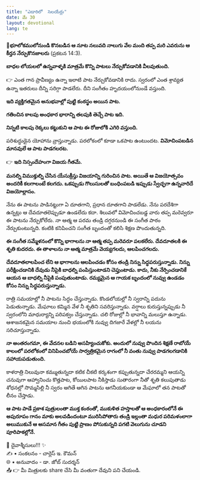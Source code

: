 ```yaml
---
title: "ఎడారిలో  సెలయేర్లు"
date: మే 30
layout: devotional
lang: te
---
```


**📖భూలోకములోనుండి కొనబడిన ఆ నూట నలువది నాలుగు వేల మంది తప్ప మరి ఎవరును ఆ కీర్తన నేర్చుకొనజాలరు**
(ప్రకటన 14:3).

**బాధల లోయలలో ఉన్నవాళ్ళకి మాత్రమే కొన్ని పాటలు నేర్చుకోవడానికి వీలవుతుంది.**

👉 ఎంత గాన ప్రావీణ్యం ఉన్నా ఇలాటి పాట నేర్చుకోవడానికి రాదు. స్వరంలో ఎంత శ్రావ్యత ఉన్నా ఇతరులు దీన్ని సరిగ్గా పాడలేరు. దీని సంగీతం హృదయంలోనుండే వస్తుంది. 

**ఇది వ్యక్తిగతమైన అనుభవాల్లో పుట్టి కంఠస్థం అయిన పాట.**

 **గతించిన కాలపు అంధకార భారాన్ని తలపుకి తెచ్చే పాట ఇది.**

 **నిన్నటి కాలపు రెక్కలు కట్టుకుని ఆ పాట ఈ రోజులోకి ఎగిరి వస్తుంది.**

పరిశుద్ధుడైన యోహాను వ్రాస్తున్నాడు. పరలోకంలో కూడా ఒకపాట ఉంటుందట. **విమోచింపబడిన మానవులే ఆ పాట పాడగలరట.**

👉 **ఇది నిస్సందేహంగా విజయ గీతమే.**

 **మనల్ని విముక్తుల్ని చేసిన యేసుక్రీస్తు విజయాన్ని గురించిన పాట. అయితే ఆ విజయోత్సవం అందరికీ కలగాలంటే కలగదు. ఒకప్పుడు గొలుసులతో బంధింపబడి ఇప్పుడు స్వేచ్ఛగా ఉన్నవారిదే విజయోల్లాసం.**

నేను ఈ పాటను పాడినట్టుగా ఏ దూతగాని, ప్రధాన దూతగాని పాడలేడు. నేను పరదేశిగా ఉన్నట్లు ఆ దేవదూతలెప్పుడూ ఉండలేదు కదా. శిలువలో విమోచించబడ్డ వారు తప్ప మరెవ్వరూ ఈ పాటను నేర్చుకోలేరు. నా ఆత్మ ఆ పరమ తండ్రి దగ్గరనుండి ఈ సంగీత పాఠం నేర్చుకుంటున్నది. కంటికి కనిపించని సంగీత బృందంతో కలిసి శిక్షణ పొందుతున్నది. 

**ఈ సంగీత సమ్మేళనంలో కొన్ని భాగాలను నా ఆత్మ తప్ప మరెవరూ పలకలేరు. దేవదూతలకి ఈ శృతి కుదరదు. ఈ తాళాలను నా ఆత్మ మాత్రమే వెయ్యగలదు, ఆలపించగలదు.**

**దేవదూతలాలపించ లేని ఆ భాగాలను ఆలపించడం కోసం తండ్రి నిన్ను సిద్ధపరుస్తున్నాడు. నిన్ను పరీక్షించడానికి దేవుడు నీపైకి బాధల్ని పంపిస్తుంటాడని చెప్తుంటాడు. కాదు, నీకు నేర్పించడానికే ఆయన ఆ బాధల్ని నీపైకి పంపుతుంటాడు. రమ్యమైన ఆ గాయక బృందంలో నువ్వు ఉండడం కోసం నిన్ను సిద్ధపరుస్తున్నాడు.**

రాత్రి సమయాల్లో నీ పాటను సిద్ధం చేస్తున్నాడు. కొండలోయల్లో నీ స్వరాన్ని పదును పెడుతున్నాడు. మేఘాలు కమ్మిన వేళ నీ శృతిని సవరిస్తున్నాడు. వర్షాలు కురుస్తున్నప్పుడు నీ స్వరంలోని మాధుర్యాన్ని పరిపక్వం చేస్తున్నాడు. చలి రోజుల్లో నీ భావాన్ని మలుస్తూ ఉన్నాడు. ఆశాజనకమైన సమయాల నుంచి భయంలోకి నువ్వు దిగజారే వేళల్లో నీ లయను సరిచూస్తున్నాడు.

**నా అంతరంగమా, ఈ వేదనల బడిని అసహ్యించుకోకు. అందులో నువ్వు పొందిన శిక్షణే రాబోయే కాలంలో పరలోకంలో వినిపించబోయే సార్వత్రికమైన రాగంలో నీ వంతు నువ్వు పాడగలగడానికి సహాయపడుతుంది.**

కాళరాత్రి నిలువునా కమ్ముతున్నదా కటిక చీకటి కర్కశంగా కప్పుతున్నదా చేరరమ్మని ఆయన్ని చనువుగా ఆహ్వానించు కొత్తపాట, కోయిలపాట నీకిస్తాడు సుతారంగా నీతో శృతి కలుపుతాడు శోధనల్లో సొమ్మసిల్లి నీ స్వరం ఆగితే ఆగిన పాటను ఆగనీయకుండా ఆ మేఘాలో తన పాటతో లీనం చేస్తాడు.

**ఆ పాట పాడే ప్రకాశ పుత్రులంతా ముక్త కంఠంతో, ముకుళిత హస్తాలతో ఆ అంధకారంలోనే ఈ అపురూపం గానం మాకు అలవడిందంటూ మురిసిపోతారు తండ్రి ఇల్లంతా మధుర పరిమళంలాగా అలుముకునే ఆ అసమాన గీతం పుట్టి ప్రాణం పోసుకున్నది పగటి వెలుగును చూడని పూరిపాకల్లోనే.**


<div class="blessing">🙏 <span class="bless-text">దైవాశ్శీసులు!!!</span> ✨</div>

<div class="credit">✍️ <span class="credit-text">▪ సంకలనం - చార్లెస్ ఇ. కౌమన్</span></div>
<div class="credit">🌐 <span class="credit-text">▪ అనువాదం - డా. జోబ్ సుదర్శన్</span></div>


<div class="share">📤 👉 <span class="share-text">మీ మిత్రులకు share చేసి మీ వంతుగా దేవుని పని చేయండి.</span></div>
